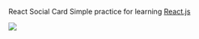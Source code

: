 React Social Card
Simple practice for learning [React.js](https://reactjs.org)

![](https://screenshotscdn.firefoxusercontent.com/images/664efd62-efa0-4015-b7e4-699386054baf.png)
